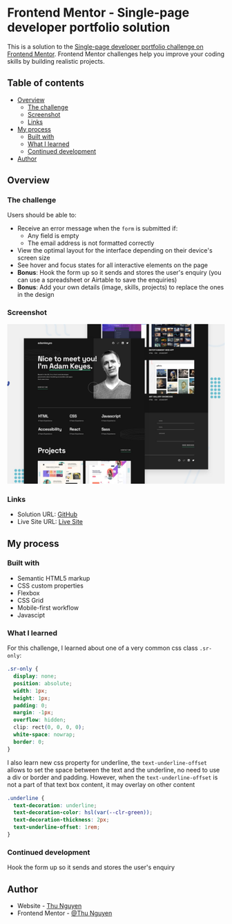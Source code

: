 # Frontend Mentor - Single-page developer portfolio solution

This is a solution to the [Single-page developer portfolio challenge on Frontend Mentor](https://www.frontendmentor.io/challenges/singlepage-developer-portfolio-bBVj2ZPi-x). Frontend Mentor challenges help you improve your coding skills by building realistic projects. 

## Table of contents

- [Overview](#overview)
  - [The challenge](#the-challenge)
  - [Screenshot](#screenshot)
  - [Links](#links)
- [My process](#my-process)
  - [Built with](#built-with)
  - [What I learned](#what-i-learned)
  - [Continued development](#continued-development)
- [Author](#author)

## Overview

### The challenge

Users should be able to:

- Receive an error message when the `form` is submitted if:
  - Any field is empty
  - The email address is not formatted correctly
- View the optimal layout for the interface depending on their device's screen size
- See hover and focus states for all interactive elements on the page
- **Bonus**: Hook the form up so it sends and stores the user's enquiry (you can use a spreadsheet or Airtable to save the enquiries)
- **Bonus**: Add your own details (image, skills, projects) to replace the ones in the design

### Screenshot

![](./preview.jpg)

### Links

- Solution URL: [GitHub](https://github.com/NgocMinhThuNguyen/PORTFOLIO)
- Live Site URL: [Live Site](https://ngocminhthunguyen.github.io/PORTFOLIO/)

## My process

### Built with

- Semantic HTML5 markup
- CSS custom properties
- Flexbox
- CSS Grid
- Mobile-first workflow
- Javascipt

### What I learned

For this challenge, I learned about one of a very common css class `.sr-only`:

```css
.sr-only {
  display: none;
  position: absolute; 
  width: 1px;
  height: 1px;
  padding: 0;
  margin: -1px; 
  overflow: hidden;
  clip: rect(0, 0, 0, 0);
  white-space: nowrap;
  border: 0;
}
```

I also learn new css property for underline, the `text-underline-offset` allows to set the space between the text and the underline, no need to use a div or border and padding. However, when the `text-underline-offset` is not a part of that text box content, it may overlay on other content

```css
.underline {
  text-decoration: underline;
  text-decoration-color: hsl(var(--clr-green));
  text-decoration-thickness: 2px;
  text-underline-offset: 1rem;
}
```

### Continued development

Hook the form up so it sends and stores the user's enquiry 

## Author

- Website - [Thu Nguyen](https://github.com/NgocMinhThuNguyen)
- Frontend Mentor - [@Thu Nguyen](https://www.frontendmentor.io/profile/NgocMinhThuNguyen)
